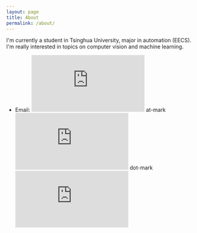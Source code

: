 ```yaml
---
layout: page
title: About
permalink: /about/
---
```


I'm currently a student in Tsinghua University, major in automation (EECS). I'm really interested in topics on computer vision and machine learning.

* Email: ![img](http://latex.codecogs.com/svg.latex?chenhaonan1995) at-mark ![img](http://latex.codecogs.com/svg.latex?gmail) dot-mark ![img](http://latex.codecogs.com/svg.latex?com)
